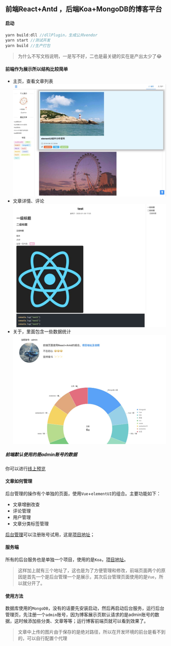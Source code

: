 ## 前端React+Antd ，后端Koa+MongoDB的博客平台

#### 启动
```js
yarn build:dll //dllPlugin，生成公共vendor
yarn start //测试开发
yarn build //生产打包
```

> 为什么不写文档说明，一是写不好，二也是最关键的实在是产出太少了😂

#### 前端作为展示所以结构比较简单
- 主页，查看文章列表
![主页](./docs/preview1.png)
- 文章详情、评论
![详情](./docs/preview2.png)
- 关于，里面包含一些数据统计
![关于](./docs/preview3.png)
##### 前端默认使用的是admin账号的数据

你可以进行[线上预览](http://amz715.com/)

#### 文章如何管理
后台管理的操作有个单独的页面，使用`Vue`+`elementUI`的组合。主要功能如下：

- 文章增删改查
- 评论管理
- 用户管理
- 文章分类标签管理

[后台管理](http://amz715.com/backManage.html)可以注册账号试用，这是[项目地址](https://github.com/tobeapro/vue_back_manage)；

#### 服务端

所有的后台服务也是单独一个项目，使用的是`Koa`，[项目地址](https://github.com/tobeapro/blog-server)。

> 这样加上就有三个地址了，这也是为了方便管理和修改，前端页面两个的原因是首先一个是后台管理一个是展示，其次后台管理页面使用的是`Vue`，所以就分开了。

#### 使用方法
数据库使用的`MongoDB`，没有的话要先安装启动，然后再启动后台服务，运行后台管理页，先注册一个`admin`账号，因为博客展示页默认请求的是admin账号的数据，这时候添加些分类、文章等等；运行博客前端页就可以看到效果了。

> 文章中上传的图片由于保存的是绝对路径，所以在开发环境的前台是看不到的，可以自行配置个代理








